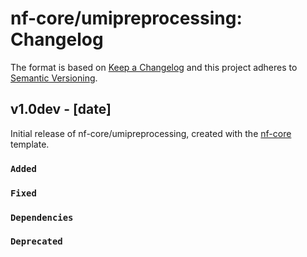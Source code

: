 # nf-core/umipreprocessing: Changelog

The format is based on [Keep a Changelog](https://keepachangelog.com/en/1.0.0/)
and this project adheres to [Semantic Versioning](https://semver.org/spec/v2.0.0.html).

## v1.0dev - [date]

Initial release of nf-core/umipreprocessing, created with the [nf-core](https://nf-co.re/) template.

### `Added`

### `Fixed`

### `Dependencies`

### `Deprecated`
